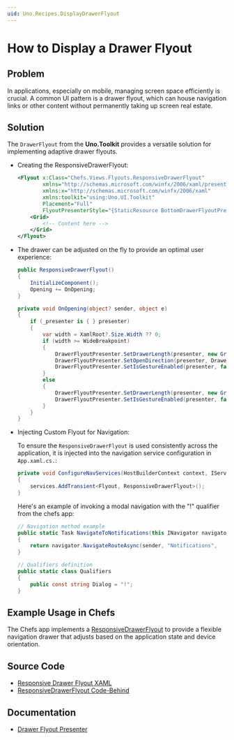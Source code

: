 ```yaml
---
uid: Uno.Recipes.DisplayDrawerFlyout
---
```

# How to Display a Drawer Flyout

## Problem
In applications, especially on mobile, managing screen space efficiently is crucial. A common UI pattern is a drawer flyout, which can house navigation links or other content without permanently taking up screen real estate.

## Solution
The `DrawerFlyout` from the **Uno.Toolkit** provides a versatile solution for implementing adaptive drawer flyouts.

* Creating the ResponsiveDrawerFlyout: 

    ```xml
    <Flyout x:Class="Chefs.Views.Flyouts.ResponsiveDrawerFlyout"
            xmlns="http://schemas.microsoft.com/winfx/2006/xaml/presentation"
            xmlns:x="http://schemas.microsoft.com/winfx/2006/xaml"
            xmlns:toolkit="using:Uno.UI.Toolkit"
            Placement="Full"
            FlyoutPresenterStyle="{StaticResource BottomDrawerFlyoutPresenterStyle}">
        <Grid>
            <!-- Content here -->
        </Grid>
    </Flyout>
    ```

* The drawer can be adjusted on the fly to provide an optimal user experience:

    ```csharp
    public ResponsiveDrawerFlyout()
    {
        InitializeComponent();
        Opening += OnOpening;
    }

    private void OnOpening(object? sender, object e)
    {
        if (_presenter is { } presenter)
        {
            var width = XamlRoot?.Size.Width ?? 0;
            if (width >= WideBreakpoint)
            {
                DrawerFlyoutPresenter.SetDrawerLength(presenter, new GridLength(0.33, GridUnitType.Star));
                DrawerFlyoutPresenter.SetOpenDirection(presenter, DrawerOpenDirection.Left);
                DrawerFlyoutPresenter.SetIsGestureEnabled(presenter, false);
            }
            else
            {
                DrawerFlyoutPresenter.SetDrawerLength(presenter, new GridLength(1, GridUnitType.Star));
                DrawerFlyoutPresenter.SetIsGestureEnabled(presenter, false);
            }
        }
    }
    ```

* Injecting Custom Flyout for Navigation:

    To ensure the `ResponsiveDrawerFlyout` is used consistently across the application, it is injected into the navigation service configuration in `App.xaml.cs.`:

    ```csharp
    private void ConfigureNavServices(HostBuilderContext context, IServiceCollection services)
    {
        services.AddTransient<Flyout, ResponsiveDrawerFlyout>();
    }
    ```
    Here's an example of invoking a modal navigation with the "!" qualifier from the chefs app:

    ```csharp
    // Navigation method example
    public static Task NavigateToNotifications(this INavigator navigator, object sender)
    {
        return navigator.NavigateRouteAsync(sender, "Notifications",        qualifier: Qualifiers.Dialog);
    }

    // Qualifiers definition
    public static class Qualifiers
    {
        public const string Dialog = "!"; 
    }
    ```

## Example Usage in Chefs
The Chefs app implements a [ResponsiveDrawerFlyout]() to provide a flexible navigation drawer that adjusts based on the application state and device orientation.

## Source Code
- [Responsive Drawer Flyout XAML](https://github.com/unoplatform/uno.chefs/blob/92105f64923058b9ace3897bbea17cdb3b354fe9/src/Chefs/Views/Flyouts/ResponsiveDrawerFlyout.xaml)
- [ResponsiveDrawerFlyout Code-Behind](https://github.com/unoplatform/uno.chefs/blob/92105f64923058b9ace3897bbea17cdb3b354fe9/src/Chefs/Views/Flyouts/ResponsiveDrawerFlyout.xaml.cs)

## Documentation
- [Drawer Flyout Presenter](xref:Toolkit.Controls.DrawerFlyoutPresenter)